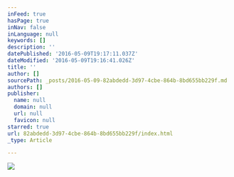 ```yaml
---
inFeed: true
hasPage: true
inNav: false
inLanguage: null
keywords: []
description: ''
datePublished: '2016-05-09T19:17:11.037Z'
dateModified: '2016-05-09T19:16:41.026Z'
title: ''
author: []
sourcePath: _posts/2016-05-09-82abdedd-3d97-4cbe-864b-8bd655bb229f.md
authors: []
publisher:
  name: null
  domain: null
  url: null
  favicon: null
starred: true
url: 82abdedd-3d97-4cbe-864b-8bd655bb229f/index.html
_type: Article

---
```

![](https://the-grid-user-content.s3-us-west-2.amazonaws.com/b6cd4f77-1a7e-49a3-aeec-382ca94d62b7.jpg)